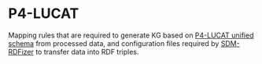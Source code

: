 # P4-LUCAT

Mapping rules that are required to generate KG based on [P4-LUCAT unified schema](https://github.com/SDM-TIB/P4-LUCATUnifiedSchema) from processed data, and configuration files required by [SDM-RDFizer](https://github.com/SDM-TIB/SDM-RDFizer) to transfer data into RDF triples.
